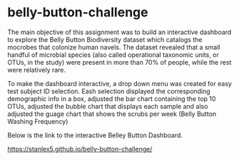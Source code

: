# belly-button-challenge

The main objective of this assignment was to build an interactive dashboard to explore the Belly Button Biodiversity dataset which catalogs the mocrobes that colonize human navels.
The dataset revealed that a small handful of microbial species (also called operational taxonomic units, or OTUs, in the study) were present in more than 70% of people, while the rest were relatively rare.

To make the dashboard interactive, a drop down menu was created for easy test subject ID selection. Eash selection displayed the corresponding demographic info in a box, adjusted the bar chart containing the top 10 OTUs, adjusted the bubble chart that displays each sample and also adjusted the guage chart that shows the scrubs per week (Belly Button Washing Frequency)

Below is the link to the interactive Belley Button Dashboard.

https://stanlex5.github.io/belly-button-challenge/